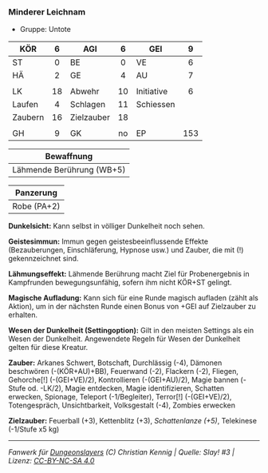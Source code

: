 ### Minderer Leichnam

- Gruppe: Untote

| KÖR     |  6  | AGI        |  6  | GEI        |  9  |
| ------- | :-: | ---------- | :-: | ---------- | :-: |
| ST      |  0  | BE         |  0  | VE         |  6  |
| HÄ      |  2  | GE         |  4  | AU         |  7  |
|         |     |            |     |            |     |
| LK      | 18  | Abwehr     | 10  | Initiative |  6  |
| Laufen  |  4  | Schlagen   | 11  | Schiessen  |     |
| Zaubern | 16  | Zielzauber | 18  |            |     |
|         |     |            |     |            |     |
| GH      |  9  | GK         | no  | EP         | 153 |

|        Bewaffnung         |
| :-----------------------: |
| Lähmende Berührung (WB+5) |

|  Panzerung  |
| :---------: |
| Robe (PA+2) |

**Dunkelsicht:** Kann selbst in völliger Dunkelheit noch sehen.

**Geistesimmun:** Immun gegen geistesbeeinflussende Effekte (Bezauberungen, Einschläferung, Hypnose usw.) und Zauber, die mit (!) gekennzeichnet sind.

**Lähmungseffekt:** Lähmende Berührung macht Ziel für Probenergebnis in Kampfrunden bewegungsunfähig, sofern ihm nicht KÖR+ST gelingt.

**Magische Aufladung:** Kann sich für eine Runde magisch aufladen (zählt als Aktion), um in der nächsten Runde einen Bonus von +GEI auf Zielzauber zu erhalten.

**Wesen der Dunkelheit (Settingoption):** Gilt in den meisten Settings als ein Wesen der Dunkelheit. Angewendete Regeln für Wesen der Dunkelheit gelten für diese Kreatur.

**Zauber:** Arkanes Schwert, Botschaft, Durchlässig (-4), Dämonen beschwören (-(KÖR+AU)+BB), Feuerwand (-2), Flackern (-2), Fliegen, Gehorche[!] (-(GEI+VE)/2), Kontrollieren (-(GEI+AU)/2), Magie bannen (-Stufe od. -LK/2), Magie entdecken, Magie identifizieren, Schatten erwecken, Spionage, Teleport (-1/Begleiter), Terror[!] (-(GEI+VE)/2), Totengespräch, Unsichtbarkeit, Volksgestalt (-4), Zombies erwecken

**Zielzauber:** Feuerball (+3), Kettenblitz (+3), _Schattenlanze (+5)_, Telekinese (-1/Stufe x5 kg)

---

_Fanwerk für [Dungeonslayers](https://www.dungeonslayers.net/) (C) Christian Kennig | Quelle: Slay! #3 | Lizenz: [CC-BY-NC-SA 4.0](https://creativecommons.org/licenses/by-nc-sa/4.0/deed.de)_
